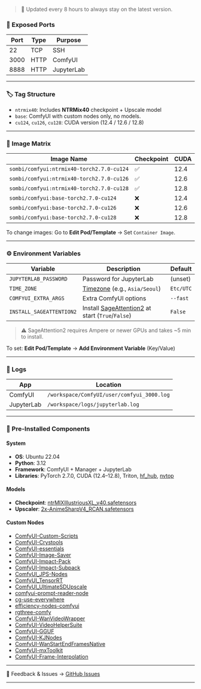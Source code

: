 > 🔄 Updated every 8 hours to always stay on the latest version.

### 🔌 Exposed Ports

| Port | Type | Purpose    |
| ---- | ---- | ---------- |
| 22   | TCP  | SSH        |
| 3000 | HTTP | ComfyUI    |
| 8888 | HTTP | JupyterLab |

---

### 🏷️ Tag Structure

* `ntrmix40`: Includes **NTRMix40** checkpoint + Upscale model
* `base`: ComfyUI with custom nodes only, no models.
* `cu124`, `cu126`, `cu128`: CUDA version (12.4 / 12.6 / 12.8)

---

### 🧱 Image Matrix

| Image Name                  | Checkpoint | CUDA |
| --------------------------- | ---------- | ---- |
| `sombi/comfyui:ntrmix40-torch2.7.0-cu124` | ✅          | 12.4 |
| `sombi/comfyui:ntrmix40-torch2.7.0-cu126` | ✅          | 12.6 |
| `sombi/comfyui:ntrmix40-torch2.7.0-cu128` | ✅          | 12.8 |
| `sombi/comfyui:base-torch2.7.0-cu124`     | ❌          | 12.4 |
| `sombi/comfyui:base-torch2.7.0-cu126`     | ❌          | 12.6 |
| `sombi/comfyui:base-torch2.7.0-cu128`     | ❌          | 12.8 |

To change images: Go to **Edit Pod/Template** → Set `Container Image`.

---

### ⚙️ Environment Variables

| Variable                 | Description                                                                                 | Default   |
| ------------------------ | ------------------------------------------------------------------------------------------- | --------- |
| `JUPYTERLAB_PASSWORD`    | Password for JupyterLab                                                         | (unset)   |
| `TIME_ZONE`              | [Timezone](https://en.wikipedia.org/wiki/List_of_tz_database_time_zones) (e.g., `Asia/Seoul`)                                                               | `Etc/UTC` |
| `COMFYUI_EXTRA_ARGS`     | Extra ComfyUI options                                                      | `--fast`   |
| `INSTALL_SAGEATTENTION2` | Install [SageAttention2](https://github.com/thu-ml/SageAttention) at start (`True`/`False`) | `False`   |

> ⚠️ SageAttention2 requires Ampere or newer GPUs and takes \~5 min to install.

To set: **Edit Pod/Template** → **Add Environment Variable** (Key/Value)

---

### 📁 Logs

| App        | Location                                   |
| ---------- | ------------------------------------------ |
| ComfyUI    | `/workspace/ComfyUI/user/comfyui_3000.log` |
| JupyterLab | `/workspace/logs/jupyterlab.log`           |

---

### 🧩 Pre-Installed Components

#### System

* **OS**: Ubuntu 22.04
* **Python**: 3.12
* **Framework**: ComfyUI + Manager + JupyterLab
* **Libraries**: PyTorch 2.7.0, CUDA (12.4–12.8), Triton, [hf\_hub](https://huggingface.co/docs/huggingface_hub), [nvtop](https://github.com/Syllo/nvtop)

#### Models

* **Checkpoint**: [ntrMIXIllustriousXL_v40.safetensors](https://civitai.com/models/926443?modelVersionId=1061268)
* **Upscaler**: [2x-AnimeSharpV4_RCAN.safetensors](https://huggingface.co/Kim2091/2x-AnimeSharpV4)

#### **Custom Nodes**

* [ComfyUI-Custom-Scripts](https://github.com/pythongosssss/ComfyUI-Custom-Scripts)
* [ComfyUI-Crystools](https://github.com/crystian/ComfyUI-Crystools)
* [ComfyUI-essentials](https://github.com/cubiq/ComfyUI_essentials)
* [ComfyUI-Image-Saver](https://github.com/alexopus/ComfyUI-Image-Saver)
* [ComfyUI-Impact-Pack](https://github.com/ltdrdata/ComfyUI-Impact-Pack)
* [ComfyUI-Impact-Subpack](https://github.com/ltdrdata/ComfyUI-Impact-Subpack)
* [ComfyUI_JPS-Nodes](https://github.com/JPS-GER/ComfyUI_JPS-Nodes)
* [ComfyUI_TensorRT](https://github.com/comfyanonymous/ComfyUI_TensorRT)
* [ComfyUI_UltimateSDUpscale](https://github.com/ssitu/ComfyUI_UltimateSDUpscale)
* [comfyui-prompt-reader-node](https://github.com/receyuki/comfyui-prompt-reader-node)
* [cg-use-everywhere](https://github.com/chrisgoringe/cg-use-everywhere)
* [efficiency-nodes-comfyui](https://github.com/jags111/efficiency-nodes-comfyui)
* [rgthree-comfy](https://github.com/rgthree/rgthree-comfy)
* [ComfyUI-WanVideoWrapper](https://github.com/kijai/ComfyUI-WanVideoWrapper)
* [ComfyUI-VideoHelperSuite](https://github.com/Kosinkadink/ComfyUI-VideoHelperSuite)
* [ComfyUI-GGUF](https://github.com/city96/ComfyUI-GGUF)
* [ComfyUI-KJNodes](https://github.com/kijai/ComfyUI-KJNodes)
* [ComfyUI-WanStartEndFramesNative](https://github.com/Flow-two/ComfyUI-WanStartEndFramesNative)
* [ComfyUI-mxToolkit](https://github.com/Smirnov75/ComfyUI-mxToolkit)
* [ComfyUI-Frame-Interpolation](https://github.com/Fannovel16/ComfyUI-Frame-Interpolation)

---

💬 Feedback & Issues → [GitHub Issues](https://github.com/somb1/ComfyUI-Docker-RP/issues)

---
